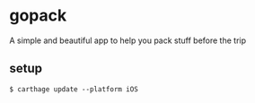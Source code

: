 # gopack
A simple and beautiful app to help you pack stuff before the trip

## setup

```
$ carthage update --platform iOS
```
